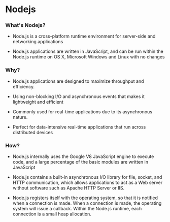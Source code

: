 Nodejs
=============
### What's Nodejs?

- Node.js is a cross-platform runtime environment for server-side and networking applications

- Node.js applications are written in JavaScript, and can be run within the Node.js runtime on OS X, Microsoft Windows and Linux with no changes

### Why?

- Node.js applications are designed to maximize throughput and efficiency.

- Using non-blocking I/O and asynchronous events that makes it lightweight and efficient

- Commonly used for real-time applications due to its asynchronous nature.

- Perfect for data-intensive real-time applications that run across distributed devices
### How?

-  Node.js internally uses the Google V8 JavaScript engine to execute code, and a large percentage of the basic modules are written in JavaScript

-  Node.js contains a built-in asynchronous I/O library for file, socket, and HTTP communication, which allows applications to act as a Web server without software such as Apache HTTP Server or IIS.

- Node.js registers itself with the operating system, so that it is notified when a connection is made. When a connection is made, the operating system will issue a callback. Within the Node.js runtime, each connection is a small heap allocation.
